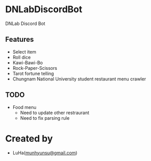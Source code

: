 # DNLabDiscordBot
DNLab Discord Bot

## Features
- Select item
- Roll dice
- Kawi-Bawi-Bo
- Rock-Paper-Scissors
- Tarot fortune telling
- Chungnam National University student restaurant menu crawler

## TODO
- Food menu
  - Need to update other restraurant
  - Need to fix parsing rule

# Created by
- LuHa(munhyunsu@gmail.com)

